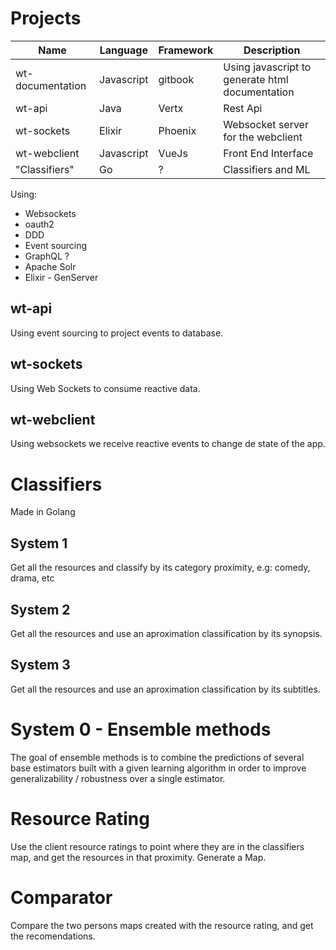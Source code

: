 # Projects

Name | Language | Framework | Description
---- | -------- | --------- | -----------
wt-documentation | Javascript | gitbook |Using javascript to generate html documentation
wt-api | Java | Vertx | Rest Api
wt-sockets | Elixir | Phoenix | Websocket server for the webclient
wt-webclient | Javascript | VueJs | Front End Interface
"Classifiers" | Go | ? | Classifiers and ML

Using:
* Websockets
* oauth2
* DDD
* Event sourcing
* GraphQL ?
* Apache Solr
* Elixir - GenServer

## wt-api

Using event sourcing to project events to database.

## wt-sockets

Using Web Sockets to consume reactive data.

## wt-webclient

Using websockets we receive reactive events to change de state of the app.

# Classifiers
Made in Golang

## System 1
Get all the resources and classify by its category proximity, e.g: comedy, drama, etc

## System 2
Get all the resources and use an aproximation classification by its synopsis.

## System 3
Get all the resources and use an aproximation classification by its subtitles.

# System 0 - Ensemble methods
The goal of ensemble methods is to combine the predictions of several base estimators built with a given learning algorithm in order to improve generalizability / robustness over a single estimator.

# Resource Rating
Use the client resource ratings to point where they are in the classifiers map, and get the resources in that proximity.
Generate a Map.

# Comparator
Compare the two persons maps created with the resource rating, and get the recomendations.
